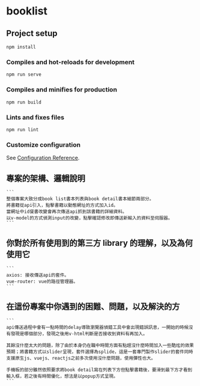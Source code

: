 # booklist

## Project setup
```
npm install
```

### Compiles and hot-reloads for development
```
npm run serve
```

### Compiles and minifies for production
```
npm run build
```

### Lints and fixes files
```
npm run lint
```

### Customize configuration
See [Configuration Reference](https://cli.vuejs.org/config/).

## 專案的架構、邏輯說明
    ```
    整個專案大致分成book list書本列表與book detail書本細節兩部分。
    將書籍從api引入，點擊書籍以動態網址的方式加入id。
    當網址中id餐書改變會再次傳送api抓到該書籍的詳細資料。
    以v-model的方式偵測input的改變，點擊確認修改即傳送新輸入的資料至伺服器。
    ```
## 你對於所有使用到的第三方 library 的理解，以及為何使用它
    ```
    axios: 接收傳送api的套件。
    vue-router: vue的路徑管理器。
    ```
## 在這份專案中你遇到的困難、問題，以及解決的方
    ```
    api傳送過程中會有一點時間的delay導致瀏覽器偵錯工具中會出現錯誤訊息，一開始的時候沒有發現是哪個部分，發現之後用v-html判斷是否接收到資料有再加入。

    其餘沒什麼太大的問題，除了由於本身仍在職中時間方面有點趕沒什麼時間加入一些酷炫的效果
    預期；將書籍方式以slider呈現，套件選擇為splide，這是一套專門製作slider的套件同時支援原生js、vuejs、reactjs之前多次使用沒什麼問題，使用彈性也大。

    手機板的部分雖然依照要求將book detail寫在列表下方但點擊書籍後，要滑到最下方才看到輸入框，若之後有時間優化，想法是以popup方式呈現。
    ```